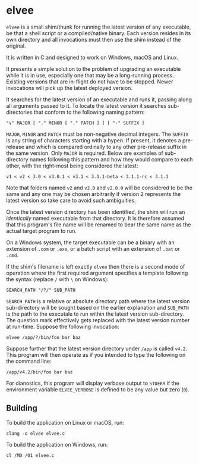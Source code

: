 # elvee

`elvee` is a small shim/thunk for running the latest version of any
executable, be that a shell script or a compiled/native binary. Each version
resides in its own directory and all invocations must then use the shim
instead of the original.

It is written in C and designed to work on Windows, macOS and Linux.

It presents a simple solution to the problem of upgrading an executable
while it is in use, especially one that may be a long-running process.
Existing versions that are in-flight do not have to be stopped. Newer
invocations will pick up the latest deployed version.

It searches for the latest version of an executable and runs it, passing
along all arguments passed to it. To locate the latest version it searches
sub-directories that conform to the following naming pattern:

    "v" MAJOR [ "." MINOR [ "." PATCH ] ] [ "-" SUFFIX ]

`MAJOR`, `MINOR` and `PATCH` must be non-negative decimal integers. The
`SUFFIX` is any string of characters starting with a hypen. If present,
it denotes a pre-release and which is compared ordinally to any other
pre-release suffix in the same version. Only `MAJOR` is required. Below are
examples of sub-directory names following this pattern and how they would
compare to each other, with the right-most being considered the latest:

    v1 < v2 < 3.0 < v3.0.1 < v3.1 < 3.1.1-beta < 3.1.1-rc < 3.1.1

Note that folders named `v2` and `v2.0` and `v2.0.0` will be considered to
be the same and any one may be chosen arbitrarily if version 2 represents the
latest version so take care to avoid such ambiguities.

Once the latest version directory has been identified, the shim will run an
_identically_ named executable from that directory. It is therefore assumed
that this program's file name will be renamed to bear the same name as the
actual target program to run.

On a Windows system, the target executable can be a binary with an extension
of `.com` or `.exe`, or a batch script with an extension of `.bat` or `.cmd`.

If the shim's filename is left exactly `elvee` then there is a second mode
of operation where the first required argument specifies a template following
the syntax (replace `/` with `\` on Windows):

    SEARCH_PATH "/?/" SUB_PATH

`SEARCH_PATH` is a relative or absolute directory path where the latest
version sub-directory will be sought based on the earlier explanation and
`SUB_PATH` is the path to the executale to run within the latest version
sub-directory. The question mark effectively gets replaced with the latest
version number at run-time. Suppose the following invocation:

    elvee /app/?/bin/foo bar baz

Suppose further that the latest version directory under `/app` is called
`v4.2`. This program will then operate as if you intended to type the
following on the command line:

    /app/v4.2/bin/foo bar baz

For dianostics, this program will display verbose output to `STDERR` if the
environment variable `ELVEE_VERBOSE` is defined to be any value but
zero (`0`).

## Building

To build the application on Linux or macOS, run:

    clang -o elvee elvee.c

To build the application on Windows, run:

    cl /MD /O1 elvee.c
